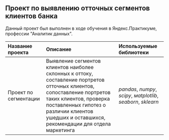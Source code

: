 ## Проект по выявлению отточных сегментов клиентов банка

Данный проект был выполнен в ходе обучения в Яндекс.Практикуме, профессии "Аналитик данных".

| Название проекта | Описание | Используемые библиотеки | 
| :---------------------- | :---------------------- | :---------------------- |
| Проект по сегментации | Выявление сегментов клиентов наиболее склонных к оттоку, составление портретов отточных клиентов, сопоставление портретов таких клиентов, проверка поставленных гипотез о различии клиентов ушедших и оставшихся, рекомендации для отдела маркетинга| *pandas*, *numpy*, *scipy*, *мatplotlib*, *seaborn*, *sklearn* |
